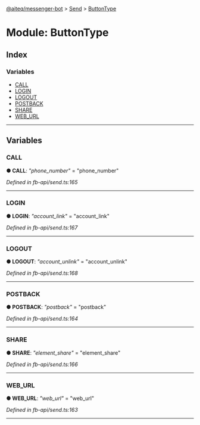 [@aiteq/messenger-bot](../README.md) > [Send](../modules/send.md) > [ButtonType](../modules/send.buttontype.md)



# Module: ButtonType

## Index

### Variables

* [CALL](send.buttontype.md#call)
* [LOGIN](send.buttontype.md#login)
* [LOGOUT](send.buttontype.md#logout)
* [POSTBACK](send.buttontype.md#postback)
* [SHARE](send.buttontype.md#share)
* [WEB_URL](send.buttontype.md#web_url)



---
## Variables
<a id="call"></a>

###  CALL

**●  CALL**:  *"phone_number"*  = "phone_number"

*Defined in fb-api/send.ts:165*





___

<a id="login"></a>

###  LOGIN

**●  LOGIN**:  *"account_link"*  = "account_link"

*Defined in fb-api/send.ts:167*





___

<a id="logout"></a>

###  LOGOUT

**●  LOGOUT**:  *"account_unlink"*  = "account_unlink"

*Defined in fb-api/send.ts:168*





___

<a id="postback"></a>

###  POSTBACK

**●  POSTBACK**:  *"postback"*  = "postback"

*Defined in fb-api/send.ts:164*





___

<a id="share"></a>

###  SHARE

**●  SHARE**:  *"element_share"*  = "element_share"

*Defined in fb-api/send.ts:166*





___

<a id="web_url"></a>

###  WEB_URL

**●  WEB_URL**:  *"web_url"*  = "web_url"

*Defined in fb-api/send.ts:163*





___


